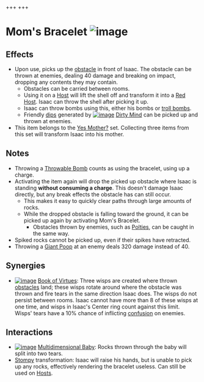 +++
+++

 # Mom's Bracelet ![image](/image/Mom%27s_Bracelet.png) 

Effects
---------


* Upon use, picks up the [obstacle](/wiki/Obstacles "Obstacles") in front of Isaac. The obstacle can be thrown at enemies, dealing 40 damage and breaking on impact, dropping any contents they may contain.
	+ Obstacles can be carried between rooms.
	+ Using it on a [Host](/wiki/Host "Host") will lift the shell off and transform it into a [Red Host](/wiki/Host#Red_Host "Host"). Isaac can throw the shell after picking it up.
	+ Isaac can throw bombs using this, either his bombs or [troll bombs](/wiki/Troll_bomb "Troll bomb").
	+ Friendly [dips](/wiki/Dip "Dip") generated by [![image](/image/Dirty_Mind.png)](/wiki/Dirty_Mind "Dirty Mind") [Dirty Mind](/wiki/Dirty_Mind "Dirty Mind") can be picked up and thrown at enemies.
* This item belongs to the [Yes Mother?](/wiki/Yes_Mother%3F "Yes Mother?") set. Collecting three items from this set will transform Isaac into his mother.


Notes
-------


* Throwing a [Throwable Bomb](/wiki/Bombs "Bombs") counts as using the bracelet, using up a charge.
* Activating the item again will drop the picked up obstacle where Isaac is standing **without consuming a charge**. This doesn't damage Isaac directly, but any break effects the obstacle has can still occur.
	+ This makes it easy to quickly clear paths through large amounts of rocks.
	+ While the dropped obstacle is falling toward the ground, it can be picked up again by activating Mom's Bracelet.
		- Obstacles thrown by enemies, such as [Polties](/wiki/Polty "Polty"), can be caught in the same way.
* Spiked rocks cannot be picked up, even if their spikes have retracted.
* Throwing a [Giant Poop](/wiki/Poops "Poops") at an enemy deals 320 damage instead of 40.


Synergies
-----------


* [![image](/image/Book_of_Virtues.png)](/wiki/Book_of_Virtues "Book of Virtues") [Book of Virtues](/wiki/Book_of_Virtues "Book of Virtues"): Three wisps are created where thrown [obstacles](/wiki/Obstacle "Obstacle") land; these wisps rotate around where the obstacle was thrown and fire tears in the same direction Isaac does. The wisps do not persist between rooms. Isaac cannot have more than 8 of these wisps at one time, and wisps in Isaac's Center ring count against this limit. Wisps' tears have a 10% chance of inflicting [confusion](/wiki/Status_Effects "Status Effects") on enemies.


Interactions
--------------


* [![image](/image/Multidimensional_Baby.png)](/wiki/Multidimensional_Baby "Multidimensional Baby") [Multidimensional Baby](/wiki/Multidimensional_Baby "Multidimensional Baby"): Rocks thrown through the baby will split into two tears.
* [Stompy](/wiki/Stompy "Stompy") transformation: Isaac will raise his hands, but is unable to pick up any rocks, effectively rendering the bracelet useless. Can still be used on [Hosts](/wiki/Host "Host").


